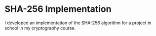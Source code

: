 # SHA-256 Implementation

I developed an implementation of the SHA-256 algorithm for a project in school in my cryptography course.
